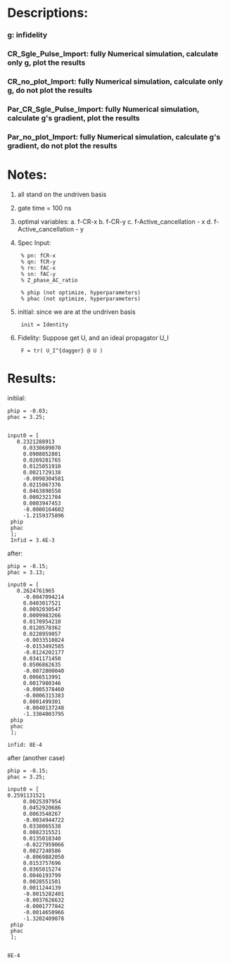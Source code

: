 # Descriptions:

### g: infidelity

### CR_Sgle_Pulse_Import: fully Numerical simulation, calculate only g, plot the results

### CR_no_plot_Import: fully Numerical simulation, calculate only g, do not plot the results

### Par_CR_Sgle_Pulse_Import: fully Numerical simulation, calculate  g's gradient, plot the results

### Par_no_plot_Import: fully Numerical simulation, calculate  g's gradient, do not plot the results


# Notes:
1. all stand on the undriven basis
2. gate time = 100 ns
3. optimal variables: 
a. f-CR-x
b. f-CR-y
c. f-Active_cancellation - x
d. f-Active_cancellation - y

4. Spec
Input:

        % pn: fCR-x
        % qn: fCR-y
        % rn: fAC-x
        % sn: fAC-y
        % Z_phase_AC_ratio

        % phip (not optimize, hyperparameters)
        % phac (not optimize, hyperparameters)

5. initial:
    since we are at the undriven basis
    
        init = Identity
    
6. Fidelity:
    Suppose get U, and an ideal propagator U_I
    
        F = tr( U_I^{dagger} @ U )

# Results:


initiial:

    phip = -0.03;
    phac = 3.25;


    input0 = [    
       0.2321288913
         0.0330609070
         0.0908052801
         0.0269281765
         0.0125051910
         0.0021729138
         -0.0098304581
         0.0215067376
         0.0463898558
         0.0002321704
         0.0003947453
         -0.0000164602
         -1.2159375896
     phip
     phac
     ];
     Infid = 3.4E-3

after:

    phip = -0.15;
    phac = 3.13;

    input0 = [    
       0.2624761965
         -0.0047094214
         0.0403017521
         0.0092030547
         0.0009983266
         0.0170954210
         0.0120578362
         0.0228959057
         -0.0033510824
         -0.0153492585
         -0.0124202177
         0.0341171450
         0.0506862635
         -0.0072800040
         0.0066513991
         0.0017980346
         -0.0005378460
         -0.0006315383
         0.0001499301
         -0.0040137248
         -1.3304003795
     phip
     phac
     ];

    infid: 8E-4



after (another case)

    phip = -0.15;
    phac = 3.25;

    input0 = [    
    0.2591131521
         0.0025397954
         0.0452920686
         0.0063548267
         -0.0034944722
         0.0338065538
         0.0082315521
         0.0135018340
         -0.0227959066
         0.0027248586
         -0.0069882050
         0.0153757696
         0.0365015274
         0.0046193799
         0.0028551501
         0.0011244139
         -0.0015282401
         -0.0037626632
         -0.0001777842
         -0.0014650966
         -1.3202409078
     phip
     phac
     ];


    8E-4
